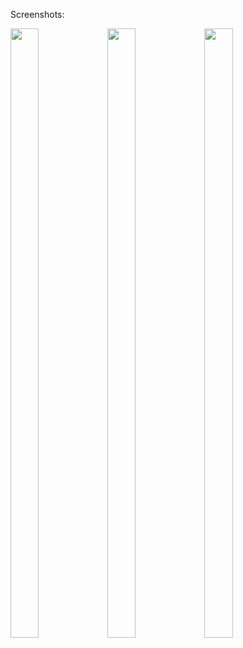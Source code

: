 Screenshots:

<img src="https://user-images.githubusercontent.com/26127333/43241503-0507a19c-9072-11e8-9d23-978337961b43.jpg" width="30%" height="50%"/>
<img src="https://user-images.githubusercontent.com/26127333/43241507-09278936-9072-11e8-9b4e-7ff1b99954b6.jpg" width="30%" height="50%"/>
<img src="https://user-images.githubusercontent.com/26127333/43241509-0ef1a4dc-9072-11e8-8cca-7aa06f70269d.jpg" width="30%" height="50%"/>
